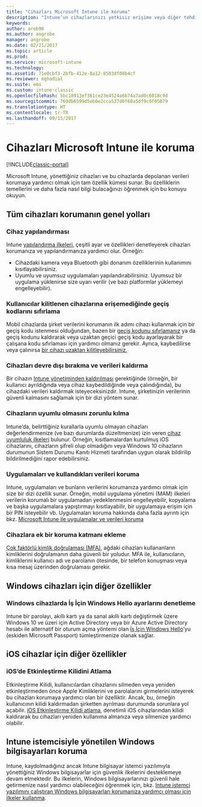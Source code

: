 ```yaml
---
title: "Cihazları Microsoft Intune ile koruma"
description: "Intune’un cihazlarınızı yetkisiz erişime veya diğer tehditlere karşı korumanıza yardımcı olabileceği yollardan bazılarını öğrenin."
keywords: 
author: arob98
ms.author: angrobe
manager: angrobe
ms.date: 02/21/2017
ms.topic: article
ms.prod: 
ms.service: microsoft-intune
ms.technology: 
ms.assetid: 71e0cbf3-2bfb-412e-8a12-8503df08b4cf
ms.reviewer: mghadial
ms.suite: ems
ms.custom: intune-classic
ms.openlocfilehash: 5bc18913ef361ce23e4524a6b74a7ad0c6018c9d
ms.sourcegitcommit: 769db6599d5eb0e2cca537d0f60a5df9c9f05079
ms.translationtype: HT
ms.contentlocale: tr-TR
ms.lasthandoff: 09/15/2017
---
```

# <a name="protect-devices-with-microsoft-intune"></a>Cihazları Microsoft Intune ile koruma

[!INCLUDE[classic-portal](../includes/classic-portal.md)]

Microsoft Intune, yönettiğiniz cihazları ve bu cihazlarda depolanan verileri korumaya yardımcı olmak için tam özellik kümesi sunar. Bu özelliklerin temellerini ve daha fazla nasıl bilgi bulacağınızı öğrenmek için bu konuyu okuyun.

## <a name="general-ways-to-protect-all-devices"></a>Tüm cihazları korumanın genel yolları

### <a name="device-configuration"></a>Cihaz yapılandırması
Intune [yapılandırma ilkeleri](manage-settings-and-features-on-your-devices-with-microsoft-intune-policies.md), çeşitli ayar ve özellikleri denetleyerek cihazları korumanıza ve yapılandırmanıza yardımcı olur. Örneğin:
- Cihazdaki kamera veya Bluetooth gibi donanım özelliklerinin kullanımını kısıtlayabilirsiniz.
- Uyumlu ve uyumsuz uygulamaları yapılandırabilirsiniz. Uyumsuz bir uygulama yüklenirse size uyarı verilir (ve bazı platformlar yüklemeyi engelleyebilir).

### <a name="reset-passcodes-when-users-are-locked-out-of-their-devices"></a>Kullanıcılar kilitlenen cihazlarına erişemediğinde geçiş kodlarını sıfırlama
Mobil cihazlarda şirket verilerini korumanın ilk adımı cihazı kullanmak için bir geçiş kodu istenmesi olduğundan, bazen bir [geçiş kodunu sıfırlamanız](use-remote-lock-and-passcode-reset-in-microsoft-intune.md) ya da geçiş kodunu kaldırarak veya uzaktan geçici geçiş kodu ayarlayarak bir çalışana kodu sıfırlaması için yardımcı olmanız gerekir. Ayrıca, kaybedilirse veya çalınırsa [bir cihazı uzaktan kilitleyebilirsiniz.](use-remote-lock-and-passcode-reset-in-microsoft-intune.md)

### <a name="retire-devices-and-remove-data"></a>Cihazları devre dışı bırakma ve verileri kaldırma
Bir cihazın [Intune yönetiminden kaldırılması](retire-devices-from-microsoft-intune-management.md) gerektiğinde (örneğin, bir kullanıcı ayrıldığında veya cihaz kaybedildiğinde veya çalındığında), bu cihazdaki verileri kaldırmak isteyeceksinizdir. Intune, şirketinizin verilerinin güvenli kalmasını sağlamak için bir dizi yöntem sunar.

### <a name="require-devices-to-be-compliant"></a>Cihazların uyumlu olmasını zorunlu kılma
Intune’da, belirttiğiniz kurallarla uyumlu olmayan cihazları değerlendirmenize (ve bazı durumlarda düzeltmenize) izin veren [cihaz uyumluluk ilkeleri](introduction-to-device-compliance-policies-in-microsoft-intune.md) bulunur. Örneğin, kısıtlamalardan kurtulmuş iOS cihazlarını, cihazların şifreli olup olmadığını veya Windows 10 cihazların durumunun Sistem Durumu Kanıtı Hizmeti tarafından uygun olarak bildirilip bildirilmediğini rapor edebilirsiniz.

### <a name="protect-apps-and-the-data-they-use"></a>Uygulamaları ve kullandıkları verileri koruma
Intune, uygulamaları ve bunların verilerini korumanıza yardımcı olmak için size bir dizi özellik sunar. Örneğin, mobil uygulama yönetimi (MAM) ilkeleri verilerin korumalı bir uygulamadan yedeklenmesini engelleyebilir, kopyalama ve başka uygulamalara yapıştırmayı kısıtlayabilir, bir uygulamaya erişim için bir PIN isteyebilir vb. Uygulamaları koruma hakkında daha fazla ayrıntı için bkz. [Microsoft Intune ile uygulamalar ve verileri koruma](protect-apps-and-data-with-microsoft-intune.md)

### <a name="add-an-additional-layer-of-protection-to-devices"></a>Cihazlara ek bir koruma katmanı ekleme
[Çok faktörlü kimlik doğrulaması (MFA)](multi-factor-authentication-azure-active-directory.md), ağdaki cihazları kullananların kimliklerini doğrulamanın daha güvenli bir yoludur.  MFA ile, kullanıcıların, kimliklerini kullanıcı adı ve parolanın ötesinde, bir telefon konuşması veya kısa mesaj üzerinden doğrulaması gerekir.

## <a name="further-capabilities-for-windows-devices"></a>Windows cihazları için diğer özellikler

### <a name="control-windows-hello-for-business-settings-on-windows-devices"></a>Windows cihazlarda İş İçin Windows Hello ayarlarını denetleme
Intune bir parolayı, akıllı kartı ya da sanal akıllı kartı değiştirmek üzere Windows 10 ve üzeri için Active Directory veya bir Azure Active Directory hesabı ile alternatif bir oturum açma yöntemi olan [İş İçin Windows Hello](control-microsoft-passport-settings-on-devices-with-microsoft-intune.md)’yu (eskiden Microsoft Passport) tümleştirmenize olanak sağlar.

## <a name="further-capabilities-for-ios-devices"></a>iOS cihazlar için diğer özellikler

### <a name="bypass-activation-lock-on-ios-devices"></a>iOS’de Etkinleştirme Kilidini Atlama
Etkinleştirme Kilidi, kullanıcılardan cihazlarını silmeden veya yeniden etkinleştirmeden önce Apple Kimliklerini ve parolalarını girmelerini isteyerek bu cihazları korumaya yardımcı olan bir özelliktir. Ancak, bu, örneğin kullanıcının kilidi kaldırmadan şirketten ayrılması durumunda sorunlara yol açabilir. [iOS Etkinleştirme Kilidi atlama](help-protect-ios-devices-with-activation-lock-bypass-for-microsoft-intune.md), denetimli iOS cihazlarından kilidi kaldırarak bu cihazları yeniden kullanıma almanıza veya silmenize yardımcı olabilir.



## <a name="protect-windows-pcs-managed-with-the-intune-client"></a>Intune istemcisiyle yönetilen Windows bilgisayarları koruma
Intune, kaydolmadığınız ancak Intune bilgisayar istemci yazılımıyla yönettiğiniz Windows bilgisayarlar için güvenlik ilkelerini desteklemeye devam etmektedir. Bu ilkelerin, Windows bilgisayarlarınızı güvenli hale getirmenize nasıl yardımcı olabileceğini öğrenmek için, bkz. [Intune istemci yazılımını çalıştıran Windows bilgisayarları korumanıza yardımcı olması için ilkeler kullanma](policies-to-protect-windows-pcs-in-microsoft-intune.md).

